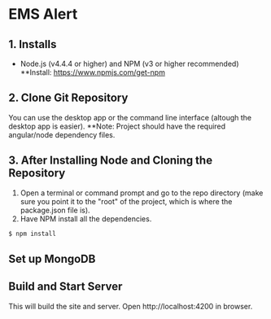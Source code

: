 # EMS Alert


## 1. Installs
- Node.js (v4.4.4 or higher) and NPM (v3 or higher recommended)
  **Install: https://www.npmjs.com/get-npm


## 2. Clone Git Repository
You can use the desktop app or the command line interface (altough the desktop app is easier). 
  **Note: Project should have the required angular/node dependency files. 


## 3. After Installing Node and Cloning the Repository
1. Open a terminal or command prompt and go to the repo directory (make sure you point it to the "root" of the project, which is where the package.json file is).
2. Have NPM install all the dependencies.
```bash
$ npm install
```

## Set up MongoDB


## Build and Start Server


This will build the site and server. Open http://localhost:4200 in browser.
